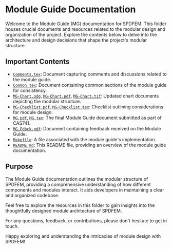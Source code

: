 # Module Guide Documentation

Welcome to the Module Guide (MG) documentation for SPDFEM. This folder houses crucial documents and resources related to the modular design and organization of the project. Explore the contents below to delve into the architecture and design decisions that shape the project's modular structure.

## Important Contents

- [`Comments.tex`](./Comments.tex): Document capturing comments and discussions related to the module guide.
- [`Common.tex`](./Common.tex): Document containing common sections of the module guide for consistency.
- [`MG-Chart.odg`](./MG-Chart.odg), [`MG-Chart.pdf`](./MG-Chart.pdf), [`MG-Chart.tif`](./MG-Chart.tif): Updated chart documents depicting the modular structure.
- [`MG-Checklist.pdf`](./MG-Checklist.pdf), [`MG-Checklist.tex`](./MG-Checklist.tex): Checklist outlining considerations for module design.
- [`MG.pdf`](./MG.pdf), [`MG.tex`](./MG.tex): The final Module Guide document submitted as part of CAS741.
- [`MG_Fdbck.pdf`](./MG_Fdbck.pdf): Document containing feedback received on the Module Guide.
- [`Makefile`](./Makefile): A file associated with the module guide's implementation.
- [`README.md`](./README.md): This README file, providing an overview of the module guide documentation.

## Purpose

The Module Guide documentation outlines the modular structure of SPDFEM, providing a comprehensive understanding of how different components and modules interact. It aids developers in maintaining a clear and organized codebase.

Feel free to explore the resources in this folder to gain insights into the thoughtfully designed module architecture of SPDFEM.

For any questions, feedback, or contributions, please don't hesitate to get in touch.

Happy exploring and understanding the intricacies of module design with SPDFEM!
